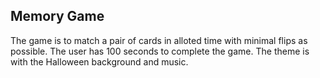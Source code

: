 ## Memory Game
The game is to match a pair of cards in alloted time with minimal flips as possible. The user has 100 seconds to complete the game. The theme is with the Halloween background and music.
